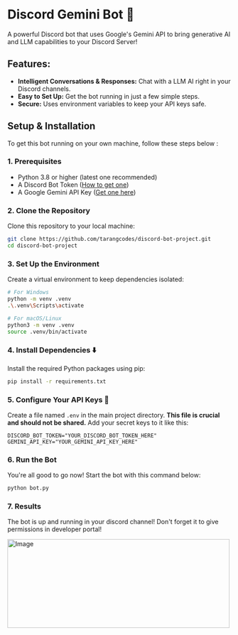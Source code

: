 # Discord Gemini Bot 🤖

A powerful Discord bot that uses Google's Gemini API to bring generative AI and LLM capabilities to your Discord Server!

## Features:

*   **Intelligent Conversations & Responses:** Chat with a LLM AI right in your Discord channels.
*   **Easy to Set Up:** Get the bot running in just a few simple steps.
*   **Secure:** Uses environment variables to keep your API keys safe.

## Setup & Installation

To get this bot running on your own machine, follow these steps below :

### 1. Prerequisites

*   Python 3.8 or higher (latest one recommended)
*   A Discord Bot Token ([How to get one](https://discordpy.readthedocs.io/en/stable/discord.html))
*   A Google Gemini API Key ([Get one here](https://aistudio.google.com/app/apikey))


### 2. Clone the Repository

Clone this repository to your local machine:
```sh
git clone https://github.com/tarangcodes/discord-bot-project.git
cd discord-bot-project
```

### 3. Set Up the Environment

Create a virtual environment to keep dependencies isolated:
```sh
# For Windows
python -m venv .venv
.\.venv\Scripts\activate

# For macOS/Linux
python3 -m venv .venv
source .venv/bin/activate
```

### 4. Install Dependencies ⬇️

Install the required Python packages using pip:
```sh
pip install -r requirements.txt
```

### 5. Configure Your API Keys 🔑

Create a file named `.env` in the main project directory. **This file is crucial and should not be shared.** Add your secret keys to it like this:

```
DISCORD_BOT_TOKEN="YOUR_DISCORD_BOT_TOKEN_HERE"
GEMINI_API_KEY="YOUR_GEMINI_API_KEY_HERE"
```

### 6. Run the Bot 

You're all good to go now! Start the bot with this command below:
```sh
python bot.py
```

### 7. Results 

The bot is up and running in your discord channel! Don't forget it to give permissions in developer portal!

<img width="500" height="200" alt="Image" src="https://github.com/user-attachments/assets/c75223da-1de5-4933-82c7-b1b69bbe877f" />